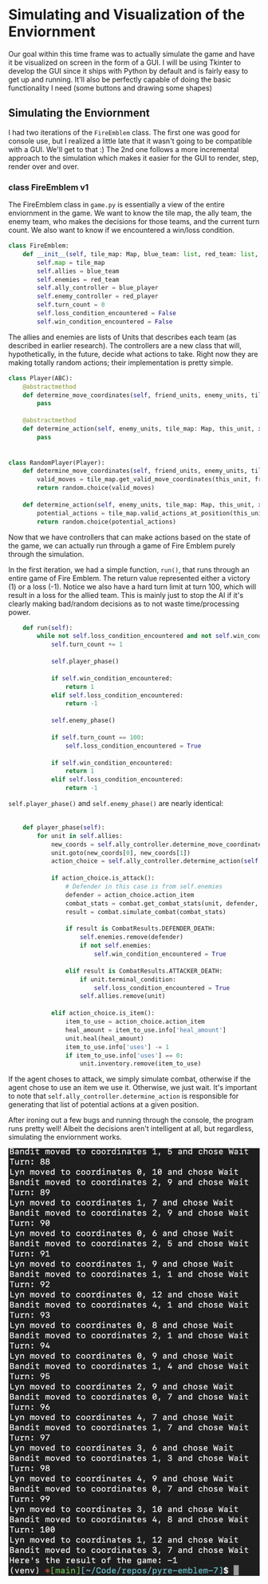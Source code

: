 # Simulating and Visualization of the Enviornment 

Our goal within this time frame was to actually simulate the game and have it be visualized on screen in the form of a GUI. I will be using Tkinter to develop the GUI since it ships with Python by default and is fairly easy to get up and running. It'll also be perfectly capable of doing the basic functionality I need (some buttons and drawing some shapes)

## Simulating the Enviornment

I had two iterations of the `FireEmblem` class. The first one was good for console use, but I realized a little late that it wasn't going to be compatible with a GUI. We'll get to that :) The 2nd one follows a more incremental approach to the simulation which makes it easier for the GUI to render, step, render over and over.


### class FireEmblem v1

The FireEmblem class in `game.py` is essentially a view of the entire enviornment in the game. We want to know the tile map, the ally team, the enemy team, who makes the decisions for those teams, and the current turn count. We also want to know if we encountered a win/loss condition. 

```python
class FireEmblem:
    def __init__(self, tile_map: Map, blue_team: list, red_team: list, blue_player: Player, red_player: Player):
        self.map = tile_map
        self.allies = blue_team
        self.enemies = red_team
        self.ally_controller = blue_player
        self.enemy_controller = red_player
        self.turn_count = 0
        self.loss_condition_encountered = False
        self.win_condition_encountered = False
```

The allies and enemies are lists of Units that describes each team (as described in earlier research). The controllers are a new class that will, hypothetically, in the future, decide what actions to take. Right now they are making totally random actions; their implementation is pretty simple.

```python
class Player(ABC):
    @abstractmethod
    def determine_move_coordinates(self, friend_units, enemy_units, tile_map: Map, this_unit):
        pass

    @abstractmethod
    def determine_action(self, enemy_units, tile_map: Map, this_unit, x, y):
        pass


class RandomPlayer(Player):
    def determine_move_coordinates(self, friend_units, enemy_units, tile_map: Map, this_unit):
        valid_moves = tile_map.get_valid_move_coordinates(this_unit, friend_units, enemy_units)
        return random.choice(valid_moves)

    def determine_action(self, enemy_units, tile_map: Map, this_unit, x, y):
        potential_actions = tile_map.valid_actions_at_position(this_unit, enemy_units, x, y)
        return random.choice(potential_actions)
```

Now that we have controllers that can make actions based on the state of the game, we can actually run through a game of Fire Emblem purely through the simulation.

In the first iteration, we had a simple function, `run()`, that runs through an entire game of Fire Emblem. The return value represented either a victory (1) or a loss (-1). Notice we also have a hard turn limit at turn 100, which will result in a loss for the allied team. This is mainly just to stop the AI if it's clearly making bad/random decisions as to not waste time/processing power. 

```python
    def run(self):
        while not self.loss_condition_encountered and not self.win_condition_encountered:
            self.turn_count += 1

            self.player_phase()

            if self.win_condition_encountered:
                return 1
            elif self.loss_condition_encountered:
                return -1

            self.enemy_phase()

            if self.turn_count == 100:
                self.loss_condition_encountered = True

            if self.win_condition_encountered:
                return 1
            elif self.loss_condition_encountered:
                return -1

```

`self.player_phase()` and `self.enemy_phase()` are nearly identical:

```python

    def player_phase(self):
        for unit in self.allies:
            new_coords = self.ally_controller.determine_move_coordinates(self.allies, self.enemies, self.map, unit)
            unit.goto(new_coords[0], new_coords[1])
            action_choice = self.ally_controller.determine_action(self.enemies, self.map, unit, unit.x, unit.y)

            if action_choice.is_attack():
                # Defender in this case is from self.enemies
                defender = action_choice.action_item
                combat_stats = combat.get_combat_stats(unit, defender, self.map)
                result = combat.simulate_combat(combat_stats)

                if result is CombatResults.DEFENDER_DEATH:
                    self.enemies.remove(defender)
                    if not self.enemies:
                        self.win_condition_encountered = True

                elif result is CombatResults.ATTACKER_DEATH:
                    if unit.terminal_condition:
                        self.loss_condition_encountered = True
                    self.allies.remove(unit)

            elif action_choice.is_item():
                item_to_use = action_choice.action_item
                heal_amount = item_to_use.info['heal_amount']
                unit.heal(heal_amount)
                item_to_use.info['uses'] -= 1
                if item_to_use.info['uses'] == 0:
                    unit.inventory.remove(item_to_use)

```

If the agent choses to attack, we simply simulate combat, otherwise if the agent chose to use an item we use it. Otherwise, we just wait. It's important to note that `self.ally_controller.determine_action` is responsible for generating that list of potential actions at a given position. 

After ironing out a few bugs and running through the console, the program runs pretty well! Albeit the decisions aren't intelligent at all, but regardless, simulating the enviornment works. 

<img src="images/consolesim.png" alt="console"/>